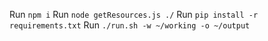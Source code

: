 Run `npm i`
Run `node getResources.js ./`
Run `pip install -r requirements.txt`
Run `./run.sh -w ~/working -o ~/output`


